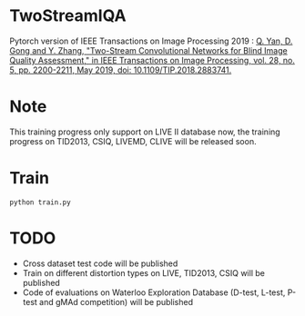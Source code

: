 # TwoStreamIQA
Pytorch version of IEEE Transactions on Image Processing 2019 : [Q. Yan, D. Gong and Y. Zhang, "Two-Stream Convolutional Networks for Blind Image Quality Assessment," in IEEE Transactions on Image Processing, vol. 28, no. 5, pp. 2200-2211, May 2019, doi: 10.1109/TIP.2018.2883741.](https://ieeexplore.ieee.org/document/8550783)

# Note
This training progress only support on LIVE II database now, the training progress on TID2013, CSIQ, LIVEMD, CLIVE will be released soon.

# Train
`python train.py`

# TODO
* Cross dataset test code will be published
* Train on different distortion types on LIVE, TID2013, CSIQ will be published
* Code of evaluations on Waterloo Exploration Database (D-test, L-test, P-test and gMAd competition) will be published
